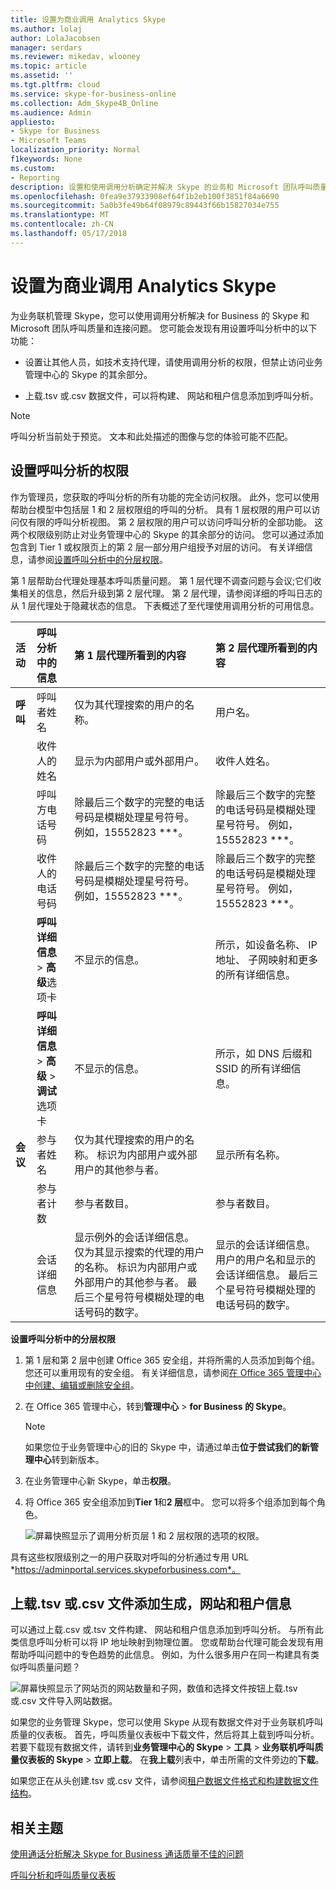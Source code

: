 ```yaml
---
title: 设置为商业调用 Analytics Skype
ms.author: lolaj
author: LolaJacobsen
manager: serdars
ms.reviewer: mikedav, wlooney
ms.topic: article
ms.assetid: ''
ms.tgt.pltfrm: cloud
ms.service: skype-for-business-online
ms.collection: Adm_Skype4B_Online
ms.audience: Admin
appliesto:
- Skype for Business
- Microsoft Teams
localization_priority: Normal
f1keywords: None
ms.custom:
- Reporting
description: 设置和使用调用分析确定并解决 Skype 的业务和 Microsoft 团队呼叫质量问题。
ms.openlocfilehash: 0fea9e37933908ef64f1b2eb100f3851f84a6690
ms.sourcegitcommit: 5a0b3fe49b64f08979c89443f66b15827034e755
ms.translationtype: MT
ms.contentlocale: zh-CN
ms.lasthandoff: 05/17/2018
---
```

# <a name="set-up-skype-for-business-call-analytics"></a>设置为商业调用 Analytics Skype

为业务联机管理 Skype，您可以使用调用分析解决 for Business 的 Skype 和 Microsoft 团队呼叫质量和连接问题。 您可能会发现有用设置呼叫分析中的以下功能：
  
- 设置让其他人员，如技术支持代理，请使用调用分析的权限，但禁止访问业务管理中心的 Skype 的其余部分。 
    
- 上载.tsv 或.csv 数据文件，可以将构建、 网站和租户信息添加到呼叫分析。
    
> [!NOTE]
> 呼叫分析当前处于预览。 文本和此处描述的图像与您的体验可能不匹配。 
  
## <a name="set-call-analytics-permissions"></a>设置呼叫分析的权限
<a name="BKMK_SetCAPerms"></a>

作为管理员，您获取的呼叫分析的所有功能的完全访问权限。 此外，您可以使用帮助台模型中包括层 1 和 2 层权限组的呼叫的分析。 具有 1 层权限的用户可以访问仅有限的呼叫分析视图。 第 2 层权限的用户可以访问呼叫分析的全部功能。 这两个权限级别防止对业务管理中心的 Skype 的其余部分的访问。 您可以通过添加包含到 Tier 1 或权限页上的第 2 层一部分用户组授予对层的访问。 有关详细信息，请参阅[设置呼叫分析中的分层权限](set-up-call-analytics.md#BKMK_SetUpTier)。
  
第 1 层帮助台代理处理基本呼叫质量问题。 第 1 层代理不调查问题与会议;它们收集相关的信息，然后升级到第 2 层代理。 第 2 层代理，请参阅详细的呼叫日志的从 1 层代理处于隐藏状态的信息。 下表概述了至代理使用调用分析的可用信息。


|**活动**|**呼叫分析中的信息**|**第 1 层代理所看到的内容**|**第 2 层代理所看到的内容**|
|:-----|:-----|:-----|:-----|
|**呼叫** <br/> |呼叫者姓名  <br/> |仅为其代理搜索的用户的名称。  <br/> |用户名。  <br/> |
||收件人的姓名  <br/> |显示为内部用户或外部用户。  <br/> |收件人姓名。  <br/> |
||呼叫方电话号码  <br/> |除最后三个数字的完整的电话号码是模糊处理星号符号。 例如，15552823 ***。  <br/> |除最后三个数字的完整的电话号码是模糊处理星号符号。 例如，15552823 ***。  <br/> |
||收件人的电话号码  <br/> |除最后三个数字的完整的电话号码是模糊处理星号符号。 例如，15552823 ***。  <br/> |除最后三个数字的完整的电话号码是模糊处理星号符号。 例如，15552823 ***。  <br/> |
||**呼叫详细信息** > **高级**选项卡 <br/> |不显示的信息。  <br/> |所示，如设备名称、 IP 地址、 子网映射和更多的所有详细信息。  <br/> |
||**呼叫详细信息** > **高级** > **调试**选项卡 <br/> |不显示的信息。  <br/> |所示，如 DNS 后缀和 SSID 的所有详细信息。  <br/> |
|**会议** <br/> |参与者姓名  <br/> |仅为其代理搜索的用户的名称。 标识为内部用户或外部用户的其他参与者。  <br/> |显示所有名称。  <br/> |
||参与者计数  <br/> |参与者数目。  <br/> |参与者数目。  <br/> |
||会话详细信息  <br/> |显示例外的会话详细信息。 仅为其显示搜索的代理的用户的名称。 标识为内部用户或外部用户的其他参与者。 最后三个星号符号模糊处理的电话号码的数字。  <br/> |显示的会话详细信息。 用户的用户名和显示的会话详细信息。 最后三个星号符号模糊处理的电话号码的数字。  <br/> |
   
 **设置呼叫分析中的分层权限**
 <a name="BKMK_SetUpTier"> </a>
  
1. 第 1 层和第 2 层中创建 Office 365 安全组，并将所需的人员添加到每个组。 您还可以重用现有的安全组。 有关详细信息，请参阅[在 Office 365 管理中心中创建、编辑或删除安全组](https://support.office.com/article/55c96b32-e086-4c9e-948b-a018b44510cb)。
    
2. 在 Office 365 管理中心，转到**管理中心** > **for Business 的 Skype**。
    
    > [!NOTE]
    > 如果您位于业务管理中心的旧的 Skype 中，请通过单击**位于尝试我们的新管理中心**转到新版本。 
  
3. 在业务管理中心新 Skype，单击**权限**。
    
4. 将 Office 365 安全组添加到**Tier 1**和**2 层**框中。 您可以将多个组添加到每个角色。
    
     ![屏幕快照显示了调用分析页层 1 和 2 层权限的选项的权限。](../images/ed5b6b05-b407-4363-8cf0-a6e79027f64b.png)
  
 具有这些权限级别之一的用户获取对呼叫的分析通过专用 URL *https://adminportal.services.skypeforbusiness.com*。
  
## <a name="upload-a-tsv-or-csv-file-to-add-building-site-and-tenant-information"></a>上载.tsv 或.csv 文件添加生成，网站和租户信息
<a name="BKMK_UploadFiles"> </a>

可以通过上载.csv 或.tsv 文件构建、 网站和租户信息添加到呼叫分析。 与所有此类信息呼叫分析可以将 IP 地址映射到物理位置。 您或帮助台代理可能会发现有用帮助呼叫问题中的专色趋势的此信息。 例如，为什么很多用户在同一构建具有类似呼叫质量问题？ 
  
![屏幕快照显示了网站页的网站数量和子网，数值和选择文件按钮上载.tsv 或.csv 文件导入网站数据。](../images/b2f3a5cb-32b5-4f60-a9af-0691aa6ff1e8.png)
  
如果您的业务管理 Skype，您可以使用 Skype 从现有数据文件对于业务联机呼叫质量的仪表板。 首先，呼叫质量仪表板中下载文件，然后将其上载到呼叫分析。 若要下载现有数据文件，请转到**业务管理中心的 Skype** > **工具** > **业务联机呼叫质量仪表板的 Skype** > **立即上载**。 在**我上载**列表中，单击所需的文件旁边的**下载**。
  
如果您正在从头创建.tsv 或.csv 文件，请参阅[租户数据文件格式和构建数据文件结构](turning-on-and-using-call-quality-dashboard.md#BKMKTenantDataFile)。
  
## <a name="related-topics"></a>相关主题
<a name="BKMK_UploadFiles"> </a>

[使用通话分析解决 Skype for Business 通话质量不佳的问题](use-call-analytics-to-troubleshoot-poor-call-quality.md)

[呼叫分析和呼叫质量仪表板](difference-between-call-analytics-and-call-quality-dashboard.md)

  
 